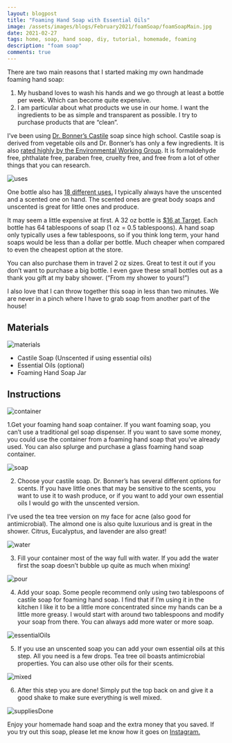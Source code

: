 ```yaml
---
layout: blogpost
title: "Foaming Hand Soap with Essential Oils"
image: /assets/images/blogs/February2021/foamSoap/foamSoapMain.jpg
date: 2021-02-27
tags: home, soap, hand soap, diy, tutorial, homemade, foaming
description: "foam soap"
comments: true
---
```

There are two main reasons that I started making my own handmade foaming hand soap: 
1. My husband loves to wash his hands and we go through at least a bottle per week. Which can become quite expensive.
2. I am particular about what products we use in our home. I want the ingredients to be as simple and transparent as possible. I try to purchase products that are “clean”. 

I’ve been using [Dr. Bonner’s Castile](https://shop.drbronner.com/collections/soaps/products/peppermint-pure-castile-liquid-soap) soap since high school. Castile soap is derived from vegetable oils and Dr. Bonner’s has only a few ingredients. It is also [rated highly by the Environmental Working Group](https://www.ewg.org/guides/brand/281-DrBronners/). It is formaldehyde free, phthalate free, paraben free, cruelty free, and free from a lot of other things that you can research.

![uses](/assets/images/blogs/February2021/foamSoap/uses.jpg)

One bottle also has [18 different uses.](https://www.drbronner.com/all-one-blog/2017/06/dilutions-cheat-sheet-dr-bronners-pure-castile-soap/) I typically always have the unscented and a scented one on hand. The scented ones are great body soaps and unscented is great for little ones and produce.

It may seem a little expensive at first. A 32 oz bottle is [$16 at Target](https://www.target.com/s?searchTerm=dr+bonners). Each bottle has 64 tablespoons of soap (1 oz = 0.5 tablespoons). A hand soap only typically uses a few tablespoons, so if you think long term, your hand soaps would be less than a dollar per bottle. Much cheaper when compared to even the cheapest option at the store. 

You can also purchase them in travel 2 oz sizes. Great to test it out if you don’t want to purchase a big bottle. I even gave these small bottles out as a thank you gift at my baby shower. (“From my shower to yours!”)

I also love that I can throw together this soap in less than two minutes. We are never in a pinch where I have to grab soap from another part of the house!

## Materials

![materials](/assets/images/blogs/February2021/foamSoap/materialsSquare.jpg)

* Castile Soap (Unscented if using essential oils)
* Essential Oils (optional)
* Foaming Hand Soap Jar 

## Instructions

![container](/assets/images/blogs/February2021/foamSoap/container.jpg)

1.Get your foaming hand soap container. If you want foaming soap, you can’t use a traditional gel soap dispenser. If you want to save some money, you could use the container from a foaming hand soap that you’ve already used. You can also splurge and purchase a glass foaming hand soap container. 

![soap](/assets/images/blogs/February2021/foamSoap/castileSoap.jpg)

2. Choose your castile soap. Dr. Bonner’s has several different options for scents. If you have little ones that may be sensitive to the scents, you want to use it to wash produce, or if you want to add your own essential oils I would go with the unscented version. 

I’ve used the tea tree version on my face for acne (also good for antimicrobial). The almond one is also quite luxurious and is great in the shower. Citrus, Eucalyptus, and lavender are also great!

![water](/assets/images/blogs/February2021/foamSoap/water.jpg)

3. Fill your container most of the way full with water. If you add the water first the soap doesn’t bubble up quite as much when mixing! 

![pour](/assets/images/blogs/February2021/foamSoap/pour.jpg)

4. Add your soap. Some people recommend only using two tablespoons of castile soap for foaming hand soap. I find that if I’m using it in the kitchen I like it to be a little more concentrated since my hands can be a little more greasy. I would start with around two tablespoons and modify your soap from there. You can always add more water or more soap.

![essentialOils](/assets/images/blogs/February2021/foamSoap/essentialOils.jpg)

5. If you use an unscented soap you can add your own essential oils at this step. All you need is a few drops. Tea tree oil boasts antimicrobial properties. You can also use other oils for their scents. 

![mixed](/assets/images/blogs/February2021/foamSoap/mixed.jpg)

6. After this step you are done! Simply put the top back on and give it a good shake to make sure everything is well mixed. 

![suppliesDone](/assets/images/blogs/February2021/foamSoap/suppliesDone.jpg)

Enjoy your homemade hand soap and the extra money that you saved. If you try out this soap, please let me know how it goes on [Instagram.](https://www.instagram.com/joyberrystudios/?hl=en)
